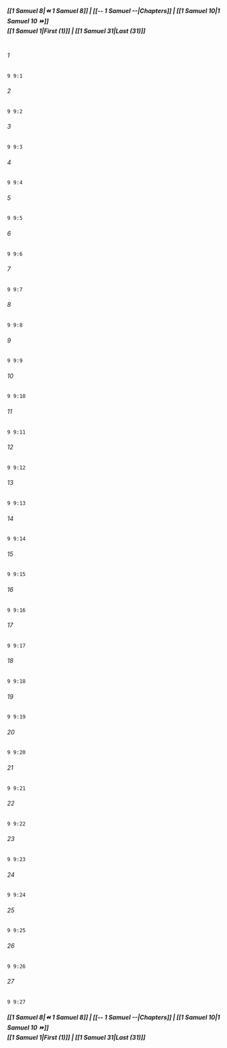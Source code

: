 
##### **[[1 Samuel 8|⏪ 1 Samuel 8]] | [[-- 1 Samuel --|Chapters]] | [[1 Samuel 10|1 Samuel 10 ⏩]]**<br>**[[1 Samuel 1|First (1)]] | [[1 Samuel 31|Last (31)]]**<br><br>

###### 1
``` verse
9 9:1
```
###### 2
``` verse
9 9:2
```
###### 3
``` verse
9 9:3
```
###### 4
``` verse
9 9:4
```
###### 5
``` verse
9 9:5
```
###### 6
``` verse
9 9:6
```
###### 7
``` verse
9 9:7
```
###### 8
``` verse
9 9:8
```
###### 9
``` verse
9 9:9
```
###### 10
``` verse
9 9:10
```
###### 11
``` verse
9 9:11
```
###### 12
``` verse
9 9:12
```
###### 13
``` verse
9 9:13
```
###### 14
``` verse
9 9:14
```
###### 15
``` verse
9 9:15
```
###### 16
``` verse
9 9:16
```
###### 17
``` verse
9 9:17
```
###### 18
``` verse
9 9:18
```
###### 19
``` verse
9 9:19
```
###### 20
``` verse
9 9:20
```
###### 21
``` verse
9 9:21
```
###### 22
``` verse
9 9:22
```
###### 23
``` verse
9 9:23
```
###### 24
``` verse
9 9:24
```
###### 25
``` verse
9 9:25
```
###### 26
``` verse
9 9:26
```
###### 27
``` verse
9 9:27
```

##### **[[1 Samuel 8|⏪ 1 Samuel 8]] | [[-- 1 Samuel --|Chapters]] | [[1 Samuel 10|1 Samuel 10 ⏩]]**<br>**[[1 Samuel 1|First (1)]] | [[1 Samuel 31|Last (31)]]**
